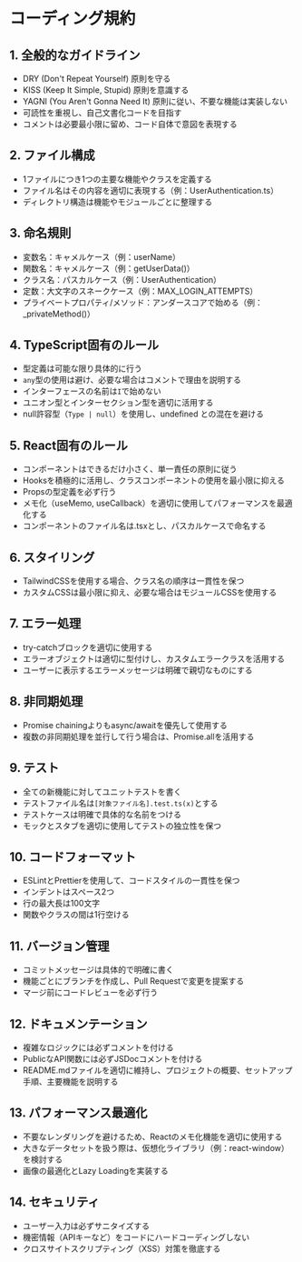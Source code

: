 # コーディング規約

## 1. 全般的なガイドライン

- DRY (Don't Repeat Yourself) 原則を守る
- KISS (Keep It Simple, Stupid) 原則を意識する
- YAGNI (You Aren't Gonna Need It) 原則に従い、不要な機能は実装しない
- 可読性を重視し、自己文書化コードを目指す
- コメントは必要最小限に留め、コード自体で意図を表現する

## 2. ファイル構成

- 1ファイルにつき1つの主要な機能やクラスを定義する
- ファイル名はその内容を適切に表現する（例：UserAuthentication.ts）
- ディレクトリ構造は機能やモジュールごとに整理する

## 3. 命名規則

- 変数名：キャメルケース（例：userName）
- 関数名：キャメルケース（例：getUserData()）
- クラス名：パスカルケース（例：UserAuthentication）
- 定数：大文字のスネークケース（例：MAX_LOGIN_ATTEMPTS）
- プライベートプロパティ/メソッド：アンダースコアで始める（例：_privateMethod()）

## 4. TypeScript固有のルール

- 型定義は可能な限り具体的に行う
- `any`型の使用は避け、必要な場合はコメントで理由を説明する
- インターフェースの名前は`I`で始めない
- ユニオン型とインターセクション型を適切に活用する
- null許容型（`Type | null`）を使用し、undefined との混在を避ける

## 5. React固有のルール

- コンポーネントはできるだけ小さく、単一責任の原則に従う
- Hooksを積極的に活用し、クラスコンポーネントの使用を最小限に抑える
- Propsの型定義を必ず行う
- メモ化（useMemo, useCallback）を適切に使用してパフォーマンスを最適化する
- コンポーネントのファイル名は.tsxとし、パスカルケースで命名する

## 6. スタイリング

- TailwindCSSを使用する場合、クラス名の順序は一貫性を保つ
- カスタムCSSは最小限に抑え、必要な場合はモジュールCSSを使用する

## 7. エラー処理

- try-catchブロックを適切に使用する
- エラーオブジェクトは適切に型付けし、カスタムエラークラスを活用する
- ユーザーに表示するエラーメッセージは明確で親切なものにする

## 8. 非同期処理

- Promise chainingよりもasync/awaitを優先して使用する
- 複数の非同期処理を並行して行う場合は、Promise.allを活用する

## 9. テスト

- 全ての新機能に対してユニットテストを書く
- テストファイル名は`[対象ファイル名].test.ts(x)`とする
- テストケースは明確で具体的な名前をつける
- モックとスタブを適切に使用してテストの独立性を保つ

## 10. コードフォーマット

- ESLintとPrettierを使用して、コードスタイルの一貫性を保つ
- インデントはスペース2つ
- 行の最大長は100文字
- 関数やクラスの間は1行空ける

## 11. バージョン管理

- コミットメッセージは具体的で明確に書く
- 機能ごとにブランチを作成し、Pull Requestで変更を提案する
- マージ前にコードレビューを必ず行う

## 12. ドキュメンテーション

- 複雑なロジックには必ずコメントを付ける
- PublicなAPI関数には必ずJSDocコメントを付ける
- README.mdファイルを適切に維持し、プロジェクトの概要、セットアップ手順、主要機能を説明する

## 13. パフォーマンス最適化

- 不要なレンダリングを避けるため、Reactのメモ化機能を適切に使用する
- 大きなデータセットを扱う際は、仮想化ライブラリ（例：react-window）を検討する
- 画像の最適化とLazy Loadingを実装する

## 14. セキュリティ

- ユーザー入力は必ずサニタイズする
- 機密情報（APIキーなど）をコードにハードコーディングしない
- クロスサイトスクリプティング（XSS）対策を徹底する
